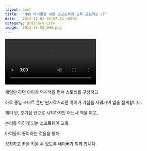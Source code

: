 ```yaml
---
layout: post
title:  "NHN 아이들을 위한 소프트웨어 교육 프로젝트 CF"
date:   2013-12-03 00:07:32 +0900
category: Ordinary-Life
image:  2013-12-03_NHN.png
---
```

<video src="{{ site.url }}/assets/video/2013-12-03.mp4" controls></video>

게임만 하던 아이가 역사책을 편쳐 스토리를 구상하고

하루 종일 스마트 폰만 만지작거리던 아이가 가설을 세워가며 앱을 설계합니다.

재미 반, 호기심 반으로 시작하지만 어느새 책을 펴고,

논리를 익히게 되는 소프트웨어 교육.

아이들이 좋아하는 것들을 통해

성장하고 꿈을 키울 수 있도록 네이버가 함께 합니다.

